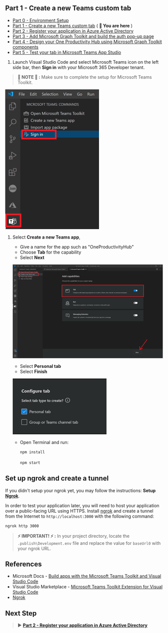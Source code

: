 ## Part 1 - Create a new Teams custom tab

- [Part 0 - Environment Setup](00-Setup.md) 
- [Part 1 - Create a new Teams custom tab](01-Create_Teams_tab.md) ( **📍 You are here** )
- [Part 2 - Register your application in Azure Active Directory](02-Register_your_app_in_Azure_AD.md)
- [Part 3 - Add Microsoft Graph Toolkit and build the auth pop-up page](03-Initialize_MGT_and_auth_page.md)
- [Part 4 - Design your One Productivity Hub using Microsoft Graph Toolkit components](04-Design_your_tab_using_MGT_components.md)
- [Part 5 - Test your tab in Microsoft Teams App Studio](05-Test_your_tab.md)

1. Launch Visual Studio Code and select Microsoft Teams icon on the left side bar, then **Sign in** with your Microsoft 365 Developer tenant.
> **📌 NOTE 📌 :** Make sure to complete the setup for Microsoft Teams Toolkit.

   ![Microsoft Teams Toolkit Extension for Visual Studio Code](Images/CreateTeamsTab-1.png)
   
1. Select **Create a new Teams app**, 
   * Give a name for the app such as "OneProductivityHub"
   * Choose **Tab** for the capability
   * Select **Next**
   
   ![Microsoft Teams Toolkit Extension for Visual Studio Code](Images/CreateTeamsTab-2.png)
   
   * Select **Personal tab**
   * Select **Finish**
   
   ![Microsoft Teams Toolkit Extension for Visual Studio Code](Images/CreateTeamsTab-3.PNG)
   
   * Open Terminal and run:
   
      ```Bash
      npm install

      npm start
      ```
## Set up ngrok and create a tunnel
If you didn't setup your ngrok yet, you may follow the instructions: **Setup [Ngrok](https://ngrok.com/download)**.

In order to test your application later, you will need to host your application over a public-facing URL using HTTPS. Install [ngrok](https://ngrok.com/download) and create a tunnel from the Internet to `http://localhost:3000` with the following command:

```Bash
ngrok http 3000
```

> **⚡ IMPORTANT! ⚡ :** In your project directory, locate the `.publish\Development.env` file and replace the value for `baseUrl0` with your ngrok URL. 

## References
- Microsoft Docs - [Build apps with the Microsoft Teams Toolkit and Visual Studio Code](https://cda.ms/1Jj)
- Visual Studio Marketplace - [Microsoft Teams Toolkit Extension for Visual Studio Code](https://marketplace.visualstudio.com/items?itemName=TeamsDevApp.ms-teams-vscode-extension)
- [Ngrok](https://ngrok.com/download)

## Next Step
> ▶️ **[Part 2 - Register your application in Azure Active Directory](02-Register_your_app_in_Azure_AD.md)**
